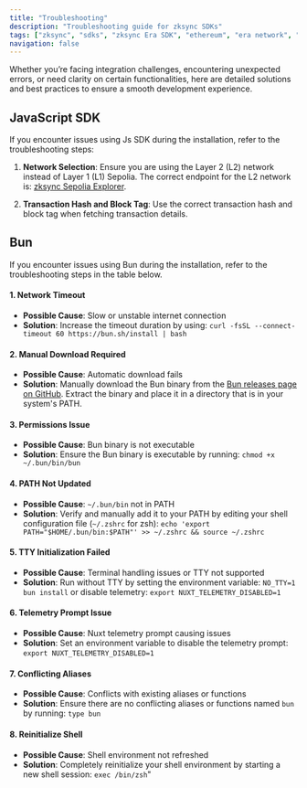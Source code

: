 ```yaml
---
title: "Troubleshooting"
description: "Troubleshooting guide for zksync SDKs"
tags: ["zksync", "sdks", "zksync Era SDK", "ethereum", "era network", "troubleshooting"]
navigation: false
---
```


Whether you’re facing integration challenges, encountering unexpected errors, or need clarity on certain functionalities,
here are detailed solutions and best practices to ensure a smooth development experience.

## JavaScript SDK

If you encounter issues using Js SDK during the installation, refer to the troubleshooting steps:

1. **Network Selection**: Ensure you are using the Layer 2 (L2) network instead of Layer 1 (L1) Sepolia. The correct
endpoint for the
L2 network is: [zksync Sepolia Explorer](%%zk_testnet_block_explorer_url%%/).

2. **Transaction Hash and Block Tag**: Use the correct transaction hash and block tag when fetching transaction details.

## Bun

  If you encounter issues using Bun during the installation, refer to the troubleshooting steps in the table below.

#### 1. Network Timeout

- **Possible Cause**: Slow or unstable internet connection
- **Solution**: Increase the timeout duration by using: `curl -fsSL --connect-timeout 60 https://bun.sh/install | bash`

#### 2. Manual Download Required

- **Possible Cause**: Automatic download fails
- **Solution**: Manually download the Bun binary from the [Bun releases page on GitHub](https://github.com/oven-sh/bun/releases/latest).
  Extract the binary and place it in a directory that is in your system's PATH.

#### 3. Permissions Issue

- **Possible Cause**: Bun binary is not executable
- **Solution**: Ensure the Bun binary is executable by running: `chmod +x ~/.bun/bin/bun`

#### 4. PATH Not Updated

- **Possible Cause**: `~/.bun/bin` not in PATH
- **Solution**: Verify and manually add it to your PATH by editing your shell configuration file (`~/.zshrc` for zsh):
  `echo 'export PATH="$HOME/.bun/bin:$PATH"' >> ~/.zshrc && source ~/.zshrc`

#### 5. TTY Initialization Failed

- **Possible Cause**: Terminal handling issues or TTY not supported
- **Solution**: Run without TTY by setting the environment variable: `NO_TTY=1 bun install` or disable telemetry:
  `export NUXT_TELEMETRY_DISABLED=1`

#### 6. Telemetry Prompt Issue

- **Possible Cause**: Nuxt telemetry prompt causing issues
- **Solution**: Set an environment variable to disable the telemetry prompt: `export NUXT_TELEMETRY_DISABLED=1`

#### 7. Conflicting Aliases

- **Possible Cause**: Conflicts with existing aliases or functions
- **Solution**: Ensure there are no conflicting aliases or functions named `bun` by running: `type bun`

#### 8. Reinitialize Shell

- **Possible Cause**: Shell environment not refreshed
- **Solution**: Completely reinitialize your shell environment by starting a new shell session: `exec /bin/zsh`"
